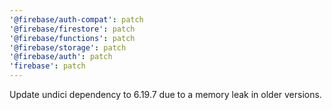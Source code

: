 ```yaml
---
'@firebase/auth-compat': patch
'@firebase/firestore': patch
'@firebase/functions': patch
'@firebase/storage': patch
'@firebase/auth': patch
'firebase': patch
---
```


Update undici dependency to 6.19.7 due to a memory leak in older versions.
